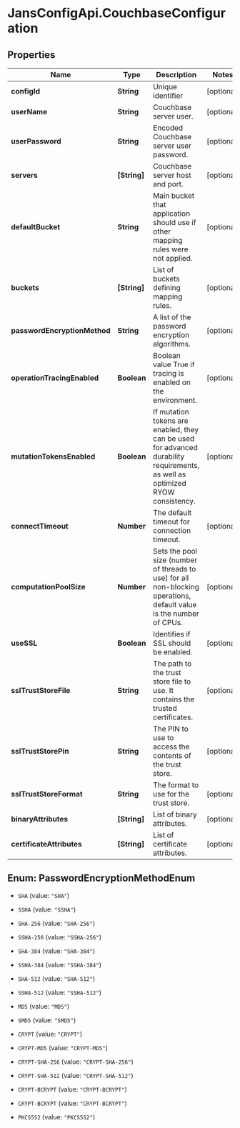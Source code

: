 # JansConfigApi.CouchbaseConfiguration

## Properties

Name | Type | Description | Notes
------------ | ------------- | ------------- | -------------
**configId** | **String** | Unique identifier | [optional] 
**userName** | **String** | Couchbase server user. | [optional] 
**userPassword** | **String** | Encoded Couchbase server user password. | [optional] 
**servers** | **[String]** | Couchbase server host and port. | [optional] 
**defaultBucket** | **String** | Main bucket that application should use if other mapping rules were not applied. | [optional] 
**buckets** | **[String]** | List of buckets defining mapping rules. | [optional] 
**passwordEncryptionMethod** | **String** | A list of the password encryption algorithms. | [optional] 
**operationTracingEnabled** | **Boolean** | Boolean value True if tracing is enabled on the environment. | [optional] 
**mutationTokensEnabled** | **Boolean** | If mutation tokens are enabled, they can be used for advanced durability requirements, as well as optimized RYOW consistency. | [optional] 
**connectTimeout** | **Number** | The default timeout for connection timeout. | [optional] 
**computationPoolSize** | **Number** | Sets the pool size (number of threads to use) for all non-blocking operations, default value is the number of CPUs. | [optional] 
**useSSL** | **Boolean** | Identifies if SSL should be enabled. | [optional] 
**sslTrustStoreFile** | **String** | The path to the trust store file to use. It contains the trusted certificates. | [optional] 
**sslTrustStorePin** | **String** | The PIN to use to access the contents of the trust store. | [optional] 
**sslTrustStoreFormat** | **String** | The format to use for the trust store. | [optional] 
**binaryAttributes** | **[String]** | List of binary attributes. | [optional] 
**certificateAttributes** | **[String]** | List of certificate attributes. | [optional] 



## Enum: PasswordEncryptionMethodEnum


* `SHA` (value: `"SHA"`)

* `SSHA` (value: `"SSHA"`)

* `SHA-256` (value: `"SHA-256"`)

* `SSHA-256` (value: `"SSHA-256"`)

* `SHA-384` (value: `"SHA-384"`)

* `SSHA-384` (value: `"SSHA-384"`)

* `SHA-512` (value: `"SHA-512"`)

* `SSHA-512` (value: `"SSHA-512"`)

* `MD5` (value: `"MD5"`)

* `SMD5` (value: `"SMD5"`)

* `CRYPT` (value: `"CRYPT"`)

* `CRYPT-MD5` (value: `"CRYPT-MD5"`)

* `CRYPT-SHA-256` (value: `"CRYPT-SHA-256"`)

* `CRYPT-SHA-512` (value: `"CRYPT-SHA-512"`)

* `CRYPT-BCRYPT` (value: `"CRYPT-BCRYPT"`)

* `CRYPT-BCRYPT` (value: `"CRYPT-BCRYPT"`)

* `PKCS5S2` (value: `"PKCS5S2"`)




